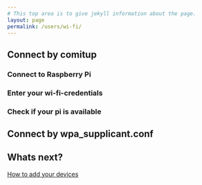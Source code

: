 ```yaml
---
# This top area is to give jekyll information about the page.
layout: page
permalink: /users/wi-fi/
---
```


## Connect by comitup

### Connect to Raspberry Pi

### Enter your wi-fi-credentials

### Check if your pi is available

## Connect by wpa_supplicant.conf

## Whats next?

[How to add your devices](./adding-devices.md)